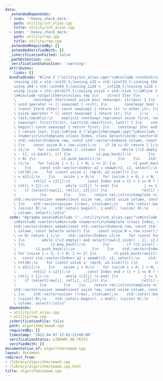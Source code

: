 ```yaml
---
data:
  _extendedDependsOn:
  - icon: ':heavy_check_mark:'
    path: utility/int_alias.cpp
    title: utility/int_alias.cpp
  - icon: ':heavy_check_mark:'
    path: utility/rep.cpp
    title: utility/rep.cpp
  _extendedRequiredBy: []
  _extendedVerifiedWith: []
  _isVerificationFailed: false
  _pathExtension: cpp
  _verificationStatusIcon: ':warning:'
  attributes:
    links: []
  bundledCode: "#line 2 \"utility/int_alias.cpp\"\n#include <cstdint>\n#include <cstddef>\n\
    \nusing i32 = std::int32_t;\nusing u32 = std::uint32_t;\nusing i64 = std::int64_t;\n\
    using u64 = std::uint64_t;\nusing i128 = __int128_t;\nusing u128 = __uint128_t;\n\
    using isize = std::ptrdiff_t;\nusing usize = std::size_t;\n#line 3 \"utility/rep.cpp\"\
    \n#include <algorithm>\n\nclass rep {\n    struct Iter {\n        usize itr;\n\
    \        constexpr Iter(const usize pos) noexcept: itr(pos) { }\n        constexpr\
    \ void operator ++ () noexcept { ++itr; }\n        constexpr bool operator !=\
    \ (const Iter& other) const noexcept { return itr != other.itr; }\n        constexpr\
    \ usize operator * () const noexcept { return itr; }\n    };\n    const Iter first,\
    \ last;\npublic:\n    explicit constexpr rep(const usize first, const usize last)\
    \ noexcept: first(first), last(std::max(first, last)) { }\n    constexpr Iter\
    \ begin() const noexcept { return first; }\n    constexpr Iter end() const noexcept\
    \ { return last; }\n};\n#line 4 \"algorithm/smawk.cpp\"\n#include <vector>\n#include\
    \ <numeric>\n\ntemplate <class Index, class Select>\nstd::vector<Index> smawk(const\
    \ std::vector<Index>& row, const std::vector<Index>& column, const Select& select)\
    \ {\n    const usize N = row.size();\n    if (N == 0) return { };\n    std::vector<Index>\
    \ c2;\n    for (const Index i: column) {\n        while (!c2.empty() and select(row[c2.size()\
    \ - 1], c2.back(), i)) {\n            c2.pop_back();\n        }\n        if (c2.size()\
    \ < N) {\n            c2.push_back(i);\n        }\n    }\n    std::vector<Index>\
    \ r2;\n    for (usize i = 1; i < N; i += 2) {\n        r2.push_back(row[i]);\n\
    \    }\n    const std::vector<Index> a2 = smawk(r2, c2, select);\n    std::vector<Index>\
    \ ret(N);\n    for (const usize i: rep(0, a2.size())) {\n        ret[2 * i + 1]\
    \ = a2[i];\n    }\n    usize j = 0;\n    for (usize i = 0; i < N; i += 2) {\n\
    \        ret[i] = c2[j];\n        const Index end = (i + 1 == N ? c2.back() :\
    \ ret[i + 1]);\n        while (c2[j] != end) {\n            j += 1;\n        \
    \    if (select(row[i], ret[i], c2[j])) {\n                ret[i] = c2[j];\n \
    \           }\n        }\n    }\n    return ret;\n}\n\ntemplate <class Select>\n\
    std::vector<usize> smawk(const usize row, const usize column, const Select& select)\
    \ {\n    std::vector<usize> r(row), c(column);\n    std::iota(r.begin(), r.end(),\
    \ (usize) 0);\n    std::iota(c.begin(), c.end(), (usize) 0);\n    return smawk(row,\
    \ column, select);\n}\n"
  code: "#pragma once\n#include \"../utility/int_alias.cpp\"\n#include \"../utility/rep.cpp\"\
    \n#include <vector>\n#include <numeric>\n\ntemplate <class Index, class Select>\n\
    std::vector<Index> smawk(const std::vector<Index>& row, const std::vector<Index>&\
    \ column, const Select& select) {\n    const usize N = row.size();\n    if (N\
    \ == 0) return { };\n    std::vector<Index> c2;\n    for (const Index i: column)\
    \ {\n        while (!c2.empty() and select(row[c2.size() - 1], c2.back(), i))\
    \ {\n            c2.pop_back();\n        }\n        if (c2.size() < N) {\n   \
    \         c2.push_back(i);\n        }\n    }\n    std::vector<Index> r2;\n   \
    \ for (usize i = 1; i < N; i += 2) {\n        r2.push_back(row[i]);\n    }\n \
    \   const std::vector<Index> a2 = smawk(r2, c2, select);\n    std::vector<Index>\
    \ ret(N);\n    for (const usize i: rep(0, a2.size())) {\n        ret[2 * i + 1]\
    \ = a2[i];\n    }\n    usize j = 0;\n    for (usize i = 0; i < N; i += 2) {\n\
    \        ret[i] = c2[j];\n        const Index end = (i + 1 == N ? c2.back() :\
    \ ret[i + 1]);\n        while (c2[j] != end) {\n            j += 1;\n        \
    \    if (select(row[i], ret[i], c2[j])) {\n                ret[i] = c2[j];\n \
    \           }\n        }\n    }\n    return ret;\n}\n\ntemplate <class Select>\n\
    std::vector<usize> smawk(const usize row, const usize column, const Select& select)\
    \ {\n    std::vector<usize> r(row), c(column);\n    std::iota(r.begin(), r.end(),\
    \ (usize) 0);\n    std::iota(c.begin(), c.end(), (usize) 0);\n    return smawk(row,\
    \ column, select);\n}\n"
  dependsOn:
  - utility/int_alias.cpp
  - utility/rep.cpp
  isVerificationFile: false
  path: algorithm/smawk.cpp
  requiredBy: []
  timestamp: '2021-04-07 12:02:21+09:00'
  verificationStatus: LIBRARY_NO_TESTS
  verifiedWith: []
documentation_of: algorithm/smawk.cpp
layout: document
redirect_from:
- /library/algorithm/smawk.cpp
- /library/algorithm/smawk.cpp.html
title: algorithm/smawk.cpp
---
```

